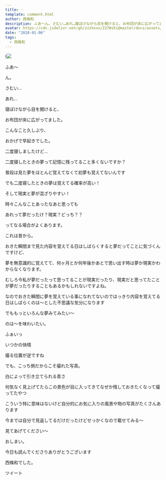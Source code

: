 ```yaml
---
title: ┈
template: comment.html
author: 西條和
description: ふあ〜ん。さむい…あれ…寝ぼけながら目を開けると、お布団が床に広がってました。こんなこと久しぶり、おかげで早...
avatar: https://cdn.jsdelivr.net/gh/zzzhxxx/227WiKi@master/docs/assets/photo/avatar/nagomi.jpg
date: "2018-01-06"
tags:
  - 西條和
---
```


!![](https://cdn.jsdelivr.net/gh/227WiKi/227WiKi-image@master/blog-image/nagomi-2018-01-06_1.jpg)








ふあ〜





ん。




さむい…






あれ…





寝ぼけながら目を開けると、



お布団が床に広がってました。







こんなこと久しぶり、


おかげで早起きでした。







二度寝しましたけど…







二度寝したときの夢って記憶に残ってること多くないですか？






普段は見た夢をほとんど覚えてなくて初夢も覚えてないんです






でも二度寝したときの夢は覚えてる確率が高い！





そして現実と夢が混ざりやすい！





時々こんなことあったなあと思っても



あれって夢だったけ？現実？どっち？？



ってなる場合がよくあります。





これは昔から。





おきた瞬間まで見た内容を覚えてる日はしばらくすると夢だってことに気づくんですけど、








夢を無意識的に覚えてて、何ヶ月とか何年後かあとで思い出す時は夢か現実かわからなくなります。







むしろ今私が夢だったって思ってることが現実だったり、現実だと思ってたことが夢だったりすることもあるかもしれないですよね。







なのでおきた瞬間に夢を覚えている事になれてないのではっきり内容を覚えてる日はしばらくのは〜とした不思議な気分になります






でももっといろんな夢みてみたい〜



のは〜を味わいたい。











ふぁいっ






いつかの快晴





撮る位置が逆ですね

でも、こっち側だからこそ撮れた写真。





白によって引き立てられる青さ





何気なく見上げてたらこの景色が目に入ってきてなぜか残しておきたくなって撮ってたやつ









こういう特に意味はないけど自分的にお気に入りの風景や物の写真がたくさんあります







今までは自分で見返してるだけだったけどせっかくなので載せてみる〜




見てあげてください〜






おしまい。






今日も読んでくださりありがとうございます




西條和でした。


ツイート



